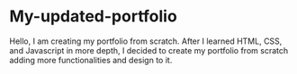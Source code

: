 # My-updated-portfolio
Hello, I am creating my portfolio from scratch. After I learned HTML, CSS, and Javascript in more depth, I decided to create my portfolio from scratch adding more functionalities and design to it. 
